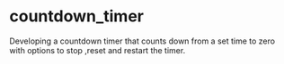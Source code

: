 # countdown_timer
Developing a countdown timer that counts down from a set time to zero with options to stop ,reset and restart the timer.

